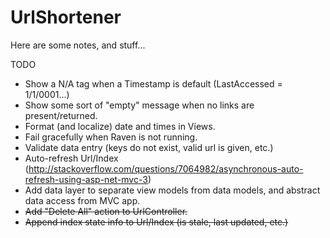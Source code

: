 # UrlShortener

Here are some notes, and stuff...

TODO

+ Show a N/A tag when a Timestamp is default (LastAccessed = 1/1/0001...)
+ Show some sort of "empty" message when no links are present/returned.
+ Format (and localize) date and times in Views.
+ Fail gracefully when Raven is not running.
+ Validate data entry (keys do not exist, valid url is given, etc.)
+ Auto-refresh Url/Index (http://stackoverflow.com/questions/7064982/asynchronous-auto-refresh-using-asp-net-mvc-3)
+ Add data layer to separate view models from data models, and abstract data access from MVC app.
+ ~~Add "Delete All" action to UrlController.~~
+ ~~Append index state info to Url/Index (is stale, last updated, etc.)~~